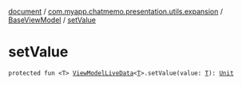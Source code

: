 [document](../../index.md) / [com.myapp.chatmemo.presentation.utils.expansion](../index.md) / [BaseViewModel](index.md) / [setValue](./set-value.md)

# setValue

`protected fun <T> `[`ViewModelLiveData`](../-view-model-live-data/index.md)`<`[`T`](set-value.md#T)`>.setValue(value: `[`T`](set-value.md#T)`): `[`Unit`](https://kotlinlang.org/api/latest/jvm/stdlib/kotlin/-unit/index.html)